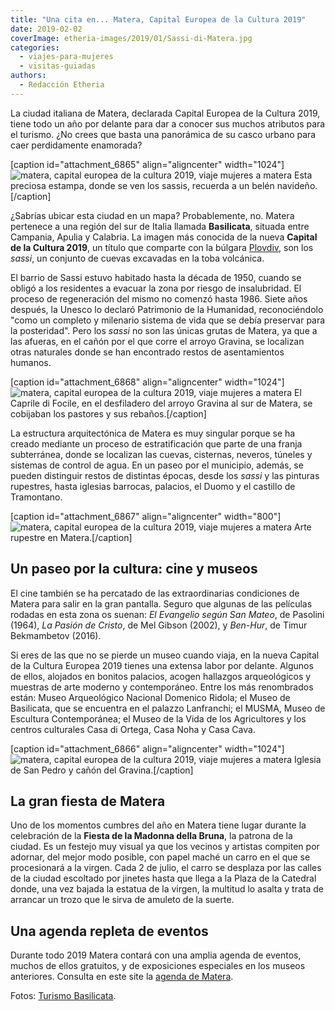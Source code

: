 ```yaml
---
title: "Una cita en... Matera, Capital Europea de la Cultura 2019"
date: 2019-02-02
coverImage: etheria-images/2019/01/Sassi-di-Matera.jpg
categories: 
  - viajes-para-mujeres
  - visitas-guiadas
authors: 
  - Redacción Etheria
---
```


La ciudad italiana de Matera, declarada Capital Europea de la Cultura 2019, tiene todo un año por delante para dar a conocer sus muchos atributos para el turismo. ¿No crees que basta una panorámica de su casco urbano para caer perdidamente enamorada?

\[caption id="attachment\_6865" align="aligncenter" width="1024"\]![matera, capital europea de la cultura 2019, viaje mujeres a matera](etheria-images/2019/01/Sassi-di-Matera-1024x685.jpg "Esta preciosa estampa, donde se ven los sassis, recuerda a un nacimiento.") Esta preciosa estampa, donde se ven los sassis, recuerda a un belén navideño.\[/caption\]

¿Sabrías ubicar esta ciudad en un mapa? Probablemente, no. Matera pertenece a una región del sur de Italia llamada **Basilicata**, situada entre Campania, Apulia y Calabria. La imagen más conocida de la nueva **Capital de la Cultura 2019**, un título que comparte con la búlgara [Plovdiv](https://plovdiv2019.eu/en), son los _sassi_, un conjunto de cuevas excavadas en la toba volcánica.

El barrio de Sassi estuvo habitado hasta la década de 1950, cuando se obligó a los residentes a evacuar la zona por riesgo de insalubridad. El proceso de regeneración del mismo no comenzó hasta 1986. Siete años después, la Unesco lo declaró Patrimonio de la Humanidad, reconociéndolo "como un completo y milenario sistema de vida que se debía preservar para la posteridad". Pero los _sassi_ no son las únicas grutas de Matera, ya que a las afueras, en el cañón por el que corre el arroyo Gravina, se localizan otras naturales donde se han encontrado restos de asentamientos humanos.

\[caption id="attachment\_6868" align="aligncenter" width="1024"\]![matera, capital europea de la cultura 2019, viaje mujeres a matera](etheria-images/2019/01/Matera-la-Gravina-il-Caprile-di-Focile-1024x684.jpg) El Caprile di Focile, en el desfiladero del arroyo Gravina al sur de Matera, se cobijaban los pastores y sus rebaños.\[/caption\]

La estructura arquitectónica de Matera es muy singular porque se ha creado mediante un proceso de estratificación que parte de una franja subterránea, donde se localizan las cuevas, cisternas, neveros, túneles y sistemas de control de agua. En un paseo por el municipio, además, se pueden distinguir restos de distintas épocas, desde los _sassi_ y las pinturas rupestres, hasta iglesias barrocas, palacios, el Duomo y el castillo de Tramontano.

\[caption id="attachment\_6867" align="aligncenter" width="800"\]![matera, capital europea de la cultura 2019, viaje mujeres a matera](etheria-images/2019/01/Matera-arte-rupestre.jpg) Arte rupestre en Matera.\[/caption\]

## Un paseo por la cultura: cine y museos

El cine también se ha percatado de las extraordinarias condiciones de Matera para salir en la gran pantalla. Seguro que algunas de las películas rodadas en esta zona os suenan: _El Evangelio según San Mateo_, de Pasolini (1964), _La Pasión de Cristo_, de Mel Gibson (2002), y _Ben-Hur_, de Timur Bekmambetov (2016).

Si eres de las que no se pierde un museo cuando viaja, en la nueva Capital de la Cultura Europea 2019 tienes una extensa labor por delante. Algunos de ellos, alojados en bonitos palacios, acogen hallazgos arqueológicos y muestras de arte moderno y contemporáneo. Entre los más renombrados están: Museo Arqueológico Nacional Domenico Ridola; el Museo de Basilicata, que se encuentra en el palazzo Lanfranchi; el MUSMA, Museo de Escultura Contemporánea; el Museo de la Vida de los Agricultores y los centros culturales Casa di Ortega, Casa Noha y Casa Cava.

\[caption id="attachment\_6866" align="aligncenter" width="1024"\]![matera, capital europea de la cultura 2019, viaje mujeres a matera](etheria-images/2019/01/Matera-iglesia-san-pedro-1024x684.jpg "Iglesia de San Pedro y cañón del Gravina.") Iglesia de San Pedro y cañón del Gravina.\[/caption\]

## La gran fiesta de Matera

Uno de los momentos cumbres del año en Matera tiene lugar durante la celebración de la **Fiesta de la Madonna della Bruna**, la patrona de la ciudad. Es un festejo muy visual ya que los vecinos y artistas compiten por adornar, del mejor modo posible, con papel maché un carro en el que se procesionará a la virgen. Cada 2 de julio, el carro se desplaza por las calles de la ciudad escoltado por jinetes hasta que llega a la Plaza de la Catedral donde, una vez bajada la estatua de la virgen, la multitud lo asalta y trata de arrancar un trozo que le sirva de amuleto de la suerte.

## Una agenda repleta de eventos

Durante todo 2019 Matera contará con una amplia agenda de eventos, muchos de ellos gratuitos, y de exposiciones especiales en los museos anteriores. Consulta en este site la [agenda de Matera](https://www.materaevents.it/events).

Fotos: [Turismo Basilicata](http://www.italia.it/es/descubre-italia/basilicata.html).
